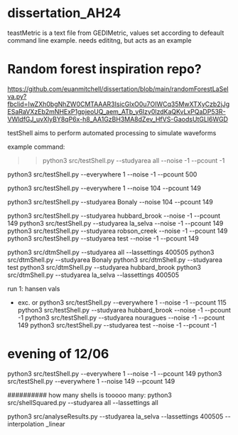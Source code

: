 # dissertation_AH24

teastMetric is a text file from GEDIMetric, values set according to defeault command line example. needs edititng, but acts as an example


# Random forest inspiration repo?
https://github.com/euanmitchell/dissertation/blob/main/randomForestLaSelva.py?fbclid=IwZXh0bgNhZW0CMTAAAR3IsicGlxO0u7OIWCq35MwXTXyCzb2jJgESaRaVXzEb2mNHExP1gpjeoUQ_aem_ATb_y6Izy0lzdKaQKvLxPQaDP53R-VWldfGJ_uvXlyBY8qP6x-h8_AA1GzBH3MA8dZev_HfVS-GaodsUtGLl6WGD

testShell aims to perform automated processing to simulate waveforms

example command:

>> python3 src/testShell.py --studyarea all --noise -1 --pcount -1

python3 src/testShell.py --everywhere 1 --noise -1 --pcount 500

python3 src/testShell.py --everywhere 1 --noise 104 --pcount 149

python3 src/testShell.py --studyarea Bonaly --noise 104 --pcount 149

python3 src/testShell.py --studyarea hubbard_brook --noise -1 --pcount 149
python3 src/testShell.py --studyarea la_selva --noise -1 --pcount 149
python3 src/testShell.py --studyarea robson_creek --noise -1 --pcount 149
python3 src/testShell.py --studyarea test --noise -1 --pcount 149


python3 src/dtmShell.py --studyarea all --lassettings 400505
python3 src/dtmShell.py --studyarea Bonaly
python3 src/dtmShell.py --studyarea test
python3 src/dtmShell.py --studyarea hubbard_brook
python3 src/dtmShell.py --studyarea la_selva --lassettings 400505



run 1: hansen vals
- exc. or
python3 src/testShell.py --everywhere 1 --noise -1 --pcount 115
python3 src/testShell.py --studyarea hubbard_brook --noise -1 --pcount -1
python3 src/testShell.py --studyarea nouragues --noise -1 --pcount 149
python3 src/testShell.py --studyarea test --noise -1 --pcount -1

# evening of 12/06

python3 src/testShell.py --everywhere 1 --noise -1 --pcount 149
python3 src/testShell.py --everywhere 1 --noise 149 --pcount 149

##########
how many shells is tooooo many:
python3 src/shellSquared.py --studyarea all --lassettings all



python3 src/analyseResults.py --studyarea la_selva --lassettings 400505 --interpolation _linear